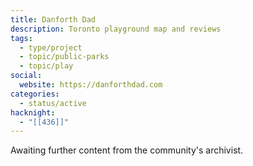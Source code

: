 ```yaml
---
title: Danforth Dad
description: Toronto playground map and reviews
tags:
  - type/project
  - topic/public-parks
  - topic/play
social:
  website: https://danforthdad.com
categories:
  - status/active
hacknight:
  - "[[436]]"
---
```

Awaiting further content from the community's archivist.